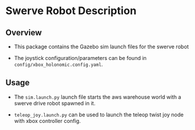 # Swerve Robot Description

## Overview

- This package contains the Gazebo sim launch files for the swerve robot

- The joystick configuration/parameters can be found in `config/xbox_holonomic.config.yaml`. 

## Usage

* The `sim.launch.py` launch file starts the aws warehouse world with a swerve drive robot spawned in it.

* `teleop_joy.launch.py` can be used to launch the teleop twist joy node with xbox controller config.
